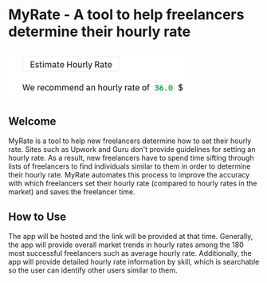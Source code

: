 # MyRate - A tool to help freelancers determine their hourly rate

![alt text](https://github.com/lmgibson/MyRate/blob/master/readme/product_photo.png?raw=true)

## Welcome

MyRate is a tool to help new freelancers determine how to set their hourly rate. Sites such as Upwork and Guru don't provide guidelines for setting an hourly rate. As a result, new freelancers have to spend time sifting through lists of freelancers to find individuals similar to them in order to determine their hourly rate. MyRate automates this process to improve the accuracy with which freelancers set their hourly rate (compared to hourly rates in the market) and saves the freelancer time.

## How to Use

The app will be hosted and the link will be provided at that time. Generally, the app will provide overall market trends in hourly rates among the 180 most successful freelancers such as average hourly rate. Additionally, the app will provide detailed hourly rate information by skill, which is searchable so the user can identify other users similar to them.

